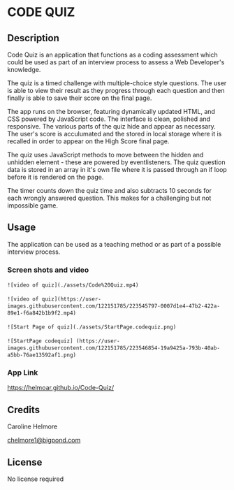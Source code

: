 

# CODE QUIZ

## Description

Code Quiz is an application that functions as a coding assessment which could be used as part of an interview process to assess a Web Developer's knowledge. 

The quiz is a timed challenge with multiple-choice style questions. The user is able to view their result as they progress through each question and then finally is able to save their score on the final page. 

The app runs on the browser, featuring dynamically updated HTML, and CSS powered by JavaScript code. The interface is clean, polished and responsive. The various parts of the quiz hide and appear as necessary. The user's score is acculumated and the stored in local storage where it is recalled in order to appear on the High Score final page.

The quiz uses JavaScript methods to move between the hidden and unhidden element - these are powered by eventlisteners. The quiz question data is stored in an array in it's own file where it is passed through an if loop before it is rendered on the page.

The timer counts down the quiz time and also subtracts 10 seconds for each wrongly answered question. This makes for a challenging but not impossible game. 


## Usage

The application can be used as a teaching method or as part of a possible interview process. 

### Screen shots and video

    ![video of quiz](./assets/Code%20Quiz.mp4)
  
    ![video of quiz](https://user-images.githubusercontent.com/122151785/223545797-0007d1e4-47b2-422a-89e1-f6a842b1b9f2.mp4)

    ![Start Page of quiz](./assets/StartPage.codequiz.png)

    ![StartPage codequiz] (https://user-images.githubusercontent.com/122151785/223546854-19a9425a-793b-40ab-a5bb-76ae13592af1.png)

### App Link

 https://helmoar.github.io/Code-Quiz/

## Credits

Caroline Helmore 

chelmore1@bigpond.com

## License

No license required


